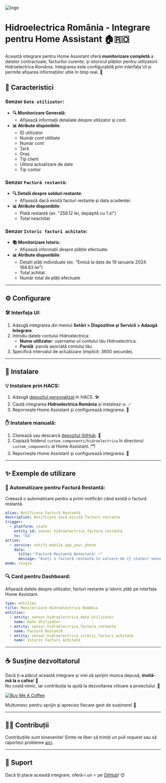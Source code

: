 ![logo](https://github.com/user-attachments/assets/fef5f68d-5137-4fab-90c5-da8dc28abbae)

# Hidroelectrica România - Integrare pentru Home Assistant 🏠🇷🇴

Această integrare pentru Home Assistant oferă **monitorizare completă** a datelor contractuale, facturilor curente, și istoricul plăților pentru utilizatorii Hidroelectrica România. Integrarea este configurabilă prin interfața UI și permite afișarea informațiilor utile în timp real. 🚀

## 🌟 Caracteristici

### Senzor `Date utilizator`:
  - **🔍 Monitorizare Generală**:
      - Afișează informații detaliate despre utilizator și cont.
  - **📊 Atribute disponibile**:
      - ID utilizator
      - Număr cont utilitate
      - Număr cont
      - Țară
      - Oraș
      - Tip client
      - Ultima actualizare de date
      - Tip contor

### Senzor `Factură restantă`:
  - **🔍 Detalii despre solduri restante**:
      - Afișează dacă există facturi restante și data scadenței.
  - **📊 Atribute disponibile**:
      - Plată restantă (ex. "259.12 lei, depășită cu 1 zi")
      - Total neachitat

### Senzor `Istoric facturi achitate`:
  - **📚 Monitorizare Istoric**:
      - Afișează informații despre plățile efectuate.
  - **📊 Atribute disponibile**:
      - Detalii plăți individuale (ex. "Emisă la data de 19 ianuarie 2024: 168.83 lei")
      - Total achitat
      - Număr total de plăți efectuate

---

## ⚙️ Configurare

### 🛠️ Interfața UI:
1. Adaugă integrarea din meniul **Setări > Dispozitive și Servicii > Adaugă Integrare**.
2. Introdu datele contului Hidroelectrica:
   - **Nume utilizator**: username-ul contului tău Hidroelectrica.
   - **Parolă**: parola asociată contului tău.
3. Specifică intervalul de actualizare (implicit: 3600 secunde).

---

## 🚀 Instalare

### 💡 Instalare prin HACS:
1. Adaugă [depozitul personalizat](https://github.com/cnecrea/hidroelectrica) în HACS. 🛠️
2. Caută integrarea **Hidroelectrica România** și instaleaz-o. ✅
3. Repornește Home Assistant și configurează integrarea. 🔄

### ✋ Instalare manuală:
1. Clonează sau descarcă [depozitul GitHub](https://github.com/cnecrea/hidroelectrica). 📂
2. Copiază folderul `custom_components/hidroelectrica` în directorul `custom_components` al Home Assistant. 🗂️
3. Repornește Home Assistant și configurează integrarea. 🔧

---

## ✨ Exemple de utilizare

### 🔔 Automatizare pentru Factură Restantă:
Creează o automatizare pentru a primi notificări când există o factură restantă.

```yaml
alias: Notificare Factură Restantă
description: Notificare dacă există facturi restante
trigger:
  - platform: state
    entity_id: sensor.hidroelectrica_factura_restanta
    to: "Da"
action:
  - service: notify.mobile_app_your_phone
    data:
      title: "Factură Restantă Detectată! ⚡"
      message: "Aveți o factură restantă în valoare de {{ states('sensor.factura_restanta') }}."
mode: single
```

### 🔍 Card pentru Dashboard:
Afișează datele despre utilizator, facturi restante și istoric plăți pe interfața Home Assistant.

```yaml
type: entities
title: Monitorizare Hidroelectrica România
entities:
  - entity: sensor.hidroelectrica_date_utilizator
    name: Date Utilizator
  - entity: sensor.hidroelectrica_factura_restanta
    name: Factură Restantă
  - entity: sensor.hidroelectrica_istoric_facturi_achitate
    name: Istoric Facturi Achitate
```

---

## ☕ Susține dezvoltatorul

Dacă ți-a plăcut această integrare și vrei să sprijini munca depusă, **invită-mă la o cafea**! 🫶  
Nu costă nimic, iar contribuția ta ajută la dezvoltarea viitoare a proiectului. 🙌  

[![Buy Me A Coffee](https://img.shields.io/badge/Buy%20Me%20A%20Coffee-Susține%20dezvoltatorul-orange?style=for-the-badge&logo=buy-me-a-coffee)](https://buymeacoffee.com/cnecrea)

Mulțumesc pentru sprijin și apreciez fiecare gest de susținere! 🤗

--- 

## 🧑‍💻 Contribuții

Contribuțiile sunt binevenite! Simte-te liber să trimiți un pull request sau să raportezi probleme [aici](https://github.com/cnecrea/hidroelectrica/issues).

---

## 🌟 Suport
Dacă îți place această integrare, oferă-i un ⭐ pe [GitHub](https://github.com/cnecrea/hidroelectrica/)! 😊
